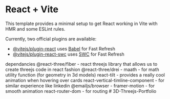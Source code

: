 # React + Vite

This template provides a minimal setup to get React working in Vite with HMR and some ESLint rules.

Currently, two official plugins are available:

- [@vitejs/plugin-react](https://github.com/vitejs/vite-plugin-react/blob/main/packages/plugin-react/README.md) uses [Babel](https://babeljs.io/) for Fast Refresh
- [@vitejs/plugin-react-swc](https://github.com/vitejs/vite-plugin-react-swc) uses [SWC](https://swc.rs/) for Fast Refresh

dependancies
@react-three/fiber               - react threejs library that allows us to create threejs code in react fashion
@react-three/drei                - 
maath                            - for math utility function (for geometry in 3d models)
react-tilt                       - provides a really cool animation when hovering over cards
react-vertical-timline-component - for similar experience like linkedin
@emailjs/browser                 - 
framer-motion                    - for smooth animation
react-router-dom                 - for routing #   3 D - T h r e e j s - P o r t f o l i o  
 